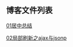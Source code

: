 <h2>博客文件列表</h2>

[01居中总结](https://posuihushui.github.io/blog/%E5%B1%85%E4%B8%AD%E6%80%BB%E7%BB%93.html)

[02局部刷新之ajax与jsonp](https://posuihushui.github.io/blog/%E5%B1%80%E9%83%A8%E5%88%B7%E6%96%B0%E4%B9%8Bajax%E4%B8%8Ejsonp.html)